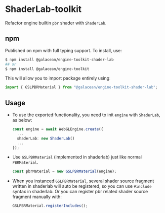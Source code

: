 # ShaderLab-toolkit

Refactor engine builtin `pbr` shader with `ShaderLab`.

## npm

Published on npm with full typing support. To install, use:

```sh
$ npm install @galacean/engine-toolkit-shader-lab
## or
$ npm install @galacean/engine-toolkit
```

This will allow you to import package entirely using:

```javascript
import { GSLPBRMaterial } from "@galacean/engine-toolkit-shader-lab";
```

## Usage

- To use the exported functionality, you need to init `engine` with `ShaderLab`, as below:

  ```ts
  const engine = await WebGLEngine.create({
    ...
    shaderLab: new ShaderLab()
    ...
  });
  ```

- Use `GSLPBRMaterial` (implemented in shaderlab) just like normal `PBRMaterial`.

  ```ts
  const pbrMaterial = new GSLPBRMaterial(engine);
  ```

- When you instanced `GSLPBRMaterial`, several shader source fragment written in shaderlab will auto be registered, so you can use `#include` syntax in shaderlab. Or you can register pbr related shader source fragment manually with:

  ```ts
  GSLPBRMaterial.registerIncludes();
  ```
